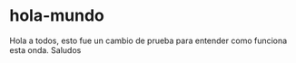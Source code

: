 # hola-mundo

Hola a todos, esto fue un cambio de prueba para entender como funciona esta onda. Saludos
